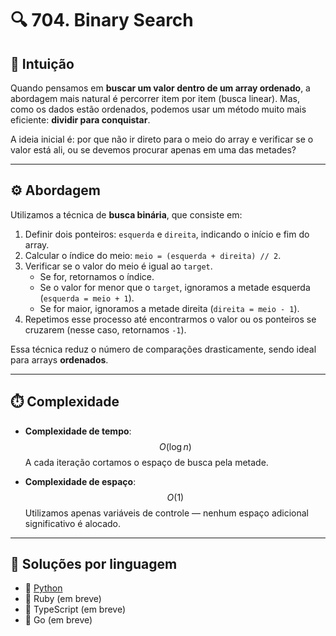 # 🔍 704. Binary Search

## 🧠 Intuição

Quando pensamos em **buscar um valor dentro de um array ordenado**, a abordagem mais natural é percorrer item por item (busca linear). Mas, como os dados estão ordenados, podemos usar um método muito mais eficiente: **dividir para conquistar**.

A ideia inicial é: por que não ir direto para o meio do array e verificar se o valor está ali, ou se devemos procurar apenas em uma das metades?

---

## ⚙️ Abordagem

Utilizamos a técnica de **busca binária**, que consiste em:

1. Definir dois ponteiros: `esquerda` e `direita`, indicando o início e fim do array.
2. Calcular o índice do meio: `meio = (esquerda + direita) // 2`.
3. Verificar se o valor do meio é igual ao `target`.
   - Se for, retornamos o índice.
   - Se o valor for menor que o `target`, ignoramos a metade esquerda (`esquerda = meio + 1`).
   - Se for maior, ignoramos a metade direita (`direita = meio - 1`).
4. Repetimos esse processo até encontrarmos o valor ou os ponteiros se cruzarem (nesse caso, retornamos `-1`).

Essa técnica reduz o número de comparações drasticamente, sendo ideal para arrays **ordenados**.

---

## ⏱️ Complexidade

- **Complexidade de tempo**: $$O(\log n)$$
  A cada iteração cortamos o espaço de busca pela metade.

- **Complexidade de espaço**: $$O(1)$$
  Utilizamos apenas variáveis de controle — nenhum espaço adicional significativo é alocado.

---

## 🧩 Soluções por linguagem

- 🐍 [Python](./code/python/704-binary-search.py)
- 💎 Ruby (em breve)
- 🔷 TypeScript (em breve)
- 🦫 Go (em breve)

